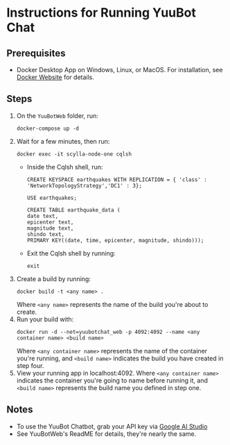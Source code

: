 # Instructions for Running YuuBot Chat

## Prerequisites
* Docker Desktop App on Windows, Linux, or MacOS. For installation, see [Docker Website](https://www.docker.com/get-started/) for details.

## Steps
1. On the `YuuBotWeb` folder, run:
   ```
   docker-compose up -d
   ```
2. Wait for a few minutes, then run:
   ```
   docker exec -it scylla-node-one cqlsh
   ```
   * Inside the Cqlsh shell, run:
     ```
     CREATE KEYSPACE earthquakes WITH REPLICATION = { 'class' : 'NetworkTopologyStrategy','DC1' : 3};

     USE earthquakes;
    
     CREATE TABLE earthquake_data (
     date text,
     epicenter text, 
     magnitude text, 
     shindo text,
     PRIMARY KEY((date, time, epicenter, magnitude, shindo)));
     ```
   * Exit the Cqlsh shell by running:
     ```
     exit
     ```
3. Create a build by running:
   ```
   docker build -t <any name> .
   ```
   Where `<any name>` represents the name of the build you're about to create.
4. Run your build with:
   ```
   docker run -d --net=yuubotchat_web -p 4092:4092 --name <any container name> <build name>
   ```
   Where `<any container name>` represents the name of the container you're running, and `<build name>` indicates the build you have created in step four.
5. View your running app in localhost:4092.
   Where `<any container name>` indicates the container you're going to name before running it, and `<build name>` represents the build name you defined in step one.

## Notes
* To use the YuuBot Chatbot, grab your API key via [Google AI Studio](https://aistudio.google.com/apikey)
* See YuuBotWeb's ReadME for details, they're nearly the same.
